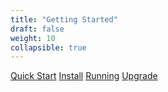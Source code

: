 ```yaml
---
title: "Getting Started"
draft: false
weight: 10
collapsible: true
---
```


[Quick Start](quickstart)
[Install](installation)
[Running](running)
[Upgrade](upgrade)

